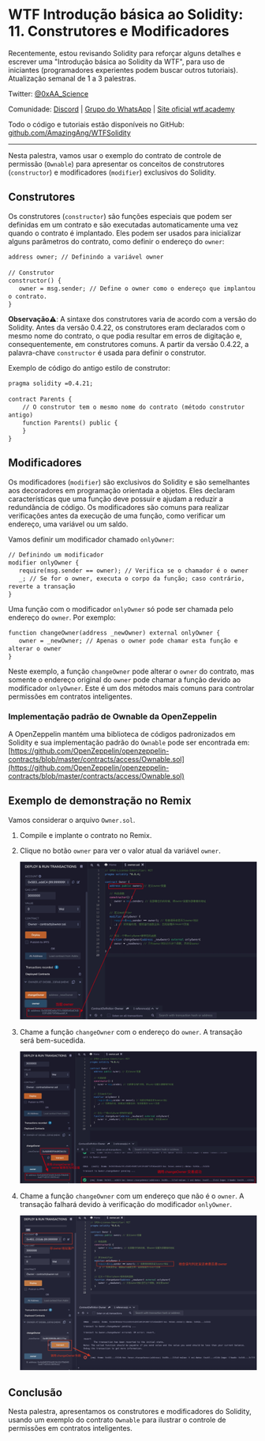# WTF Introdução básica ao Solidity: 11. Construtores e Modificadores

Recentemente, estou revisando Solidity para reforçar alguns detalhes e escrever uma "Introdução básica ao Solidity da WTF", para uso de iniciantes (programadores experientes podem buscar outros tutoriais). Atualização semanal de 1 a 3 palestras.

Twitter: [@0xAA_Science](https://twitter.com/0xAA_Science)

Comunidade: [Discord](https://discord.gg/5akcruXrsk) | [Grupo do WhatsApp](https://docs.google.com/forms/d/e/1FAIpQLSe4KGT8Sh6sJ7hedQRuIYirOoZK_85miz3dw7vA1-YjodgJ-A/viewform?usp=sf_link) | [Site oficial wtf.academy](https://wtf.academy)

Todo o código e tutoriais estão disponíveis no GitHub: [github.com/AmazingAng/WTFSolidity](https://github.com/AmazingAng/WTF-Solidity)

---

Nesta palestra, vamos usar o exemplo do contrato de controle de permissão (`Ownable`) para apresentar os conceitos de construtores (`constructor`) e modificadores (`modifier`) exclusivos do Solidity.

## Construtores

Os construtores (`constructor`) são funções especiais que podem ser definidas em um contrato e são executadas automaticamente uma vez quando o contrato é implantado. Eles podem ser usados para inicializar alguns parâmetros do contrato, como definir o endereço do `owner`:

```solidity
address owner; // Definindo a variável owner

// Construtor
constructor() {
   owner = msg.sender; // Define o owner como o endereço que implantou o contrato.
}
```

**Observação**⚠️: A sintaxe dos construtores varia de acordo com a versão do Solidity. Antes da versão 0.4.22, os construtores eram declarados com o mesmo nome do contrato, o que podia resultar em erros de digitação e, consequentemente, em construtores comuns. A partir da versão 0.4.22, a palavra-chave `constructor` é usada para definir o construtor.

Exemplo de código do antigo estilo de construtor:

```solidity
pragma solidity =0.4.21;

contract Parents {
    // O construtor tem o mesmo nome do contrato (método construtor antigo)
    function Parents() public {
    }
}
```

## Modificadores

Os modificadores (`modifier`) são exclusivos do Solidity e são semelhantes aos decoradores em programação orientada a objetos. Eles declaram características que uma função deve possuir e ajudam a reduzir a redundância de código. Os modificadores são comuns para realizar verificações antes da execução de uma função, como verificar um endereço, uma variável ou um saldo.

Vamos definir um modificador chamado `onlyOwner`:

```solidity
// Definindo um modificador
modifier onlyOwner {
   require(msg.sender == owner); // Verifica se o chamador é o owner
   _; // Se for o owner, executa o corpo da função; caso contrário, reverte a transação
}
```

Uma função com o modificador `onlyOwner` só pode ser chamada pelo endereço do `owner`. Por exemplo:

```solidity
function changeOwner(address _newOwner) external onlyOwner {
   owner = _newOwner; // Apenas o owner pode chamar esta função e alterar o owner
}
```

Neste exemplo, a função `changeOwner` pode alterar o `owner` do contrato, mas somente o endereço original do `owner` pode chamar a função devido ao modificador `onlyOwner`. Este é um dos métodos mais comuns para controlar permissões em contratos inteligentes.

### Implementação padrão de Ownable da OpenZeppelin

A OpenZeppelin mantém uma biblioteca de códigos padronizados em Solidity e sua implementação padrão do `Ownable` pode ser encontrada em: [https://github.com/OpenZeppelin/openzeppelin-contracts/blob/master/contracts/access/Ownable.sol](https://github.com/OpenZeppelin/openzeppelin-contracts/blob/master/contracts/access/Ownable.sol)

## Exemplo de demonstração no Remix

Vamos considerar o arquivo `Owner.sol`.

1. Compile e implante o contrato no Remix.
2. Clique no botão `owner` para ver o valor atual da variável `owner`.

    ![11-1](img/11-1.jpg)
3. Chame a função `changeOwner` com o endereço do `owner`. A transação será bem-sucedida.

    ![11-2](img/11-2.jpg)
4. Chame a função `changeOwner` com um endereço que não é o `owner`. A transação falhará devido à verificação do modificador `onlyOwner`.

    ![11-3](img/11-3.jpg)

## Conclusão

Nesta palestra, apresentamos os construtores e modificadores do Solidity, usando um exemplo do contrato `Ownable` para ilustrar o controle de permissões em contratos inteligentes.

